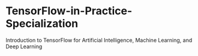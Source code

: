 # TensorFlow-in-Practice-Specialization
Introduction to TensorFlow for Artificial Intelligence, Machine Learning, and Deep Learning
